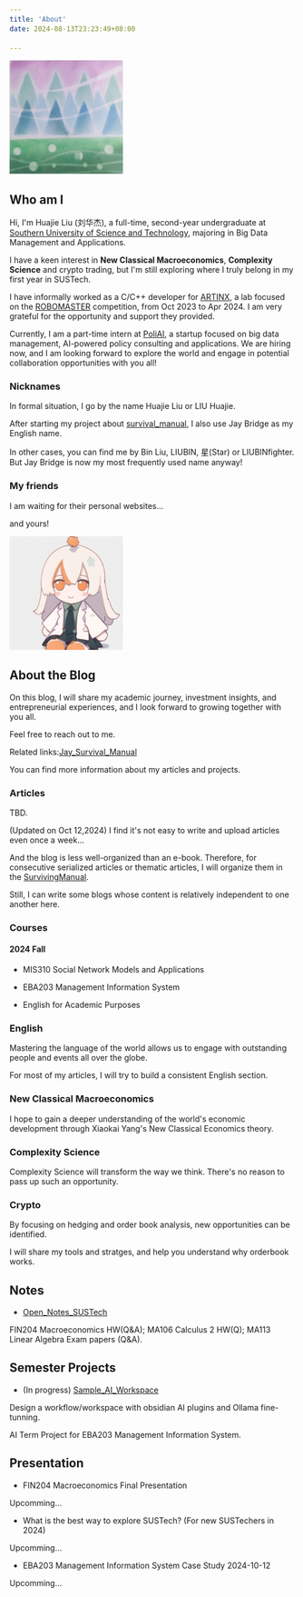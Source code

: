```yaml
---
title: 'About'
date: 2024-08-13T23:23:49+08:00

---
```


<img src="icon.jpg" alt="alt text" style="width:200px;height:auto;">

## Who am I

Hi, I'm Huajie Liu (刘华杰), a full-time, second-year undergraduate at [Southern University of Science and Technology](https://www.sustech.edu.cn/), majoring in Big Data Management and Applications.

I have a keen interest in **New Classical Macroeconomics**, **Complexity Science** and crypto trading, but I'm still exploring where I truly belong in my first year in SUSTech.

I have informally worked as a C/C++ developer for [ARTINX](https://mp.weixin.qq.com/s/YfFsbup3Vw61xo0SRzQpZw), a lab focused on the [ROBOMASTER](https://www.robomaster.com/zh-CN) competition, from Oct 2023 to Apr 2024. I am very grateful for the opportunity and support they provided.

Currently, I am a part-time intern at [PoliAI](https://mp.weixin.qq.com/s?__biz=MzkyOTY0MjUwOQ==&mid=2247483713&idx=1&sn=fd5d782562a0d85c83debb5a6ee7ef69&chksm=c33f600868bf845ed3c61e2cce88c3fd5ca64bddc38ef34d599cf8420d4ab9348b61dab2ad91&mpshare=1&scene=23&srcid=09028BlZGnW8RciGs4wMnNQV&sharer_shareinfo=d4bf94603d9d468381931768fdf80932&sharer_shareinfo_first=d4bf94603d9d468381931768fdf80932#rd), a startup focused on big data management, AI-powered policy consulting and applications. We are hiring now, and I am looking forward to explore the world and engage in potential collaboration opportunities with you all!

### Nicknames

In formal situation, I go by the name Huajie Liu or LIU Huajie.

After starting my project about [survival_manual](https://liubinfighter.github.io/Jay_Survival_Manual/#/), I also use Jay Bridge as my English name.

In other cases, you can find me by Bin Liu, LIUBIN, 星(Star) or LIUBINfighter. But Jay Bridge is now my most frequently used name anyway!

### My friends

I am waiting for their personal websites...

and yours!

<img src="00074-1964795145.png" alt="FUMO" style="width:200px;height:auto;">

## About the Blog

On this blog, I will share my academic journey, investment insights, and entrepreneurial experiences, and I look forward to growing together with you all.

Feel free to reach out to me.

Related links:[Jay_Survival_Manual](https://liubinfighter.github.io/Jay_Survival_Manual/#/)

You can find more information about my articles and projects.

<!-- This structure of e-book is better suited for serializing the writing of various articles. -->

### Articles

TBD.

(Updated on Oct 12,2024) I find it's not easy to write and upload articles even once a week...

And the blog is less well-organized than an e-book. Therefore, for consecutive serialized articles or thematic articles, I will organize them in the [SurvivingManual](https://liubinfighter.github.io/Jay_Survival_Manual/#/).

Still, I can write some blogs whose content is relatively independent to one another here.

### Courses

#### 2024 Fall

- MIS310 Social Network Models and Applications

- EBA203 Management Information System

- English for Academic Purposes

### English

Mastering the language of the world allows us to engage with outstanding people and events all over the globe.

For most of my articles, I will try to build a consistent English section.

### New Classical Macroeconomics

I hope to gain a deeper understanding of the world's economic development through Xiaokai Yang's New Classical Economics theory.

### Complexity Science

Complexity Science will transform the way we think. There's no reason to pass up such an opportunity.

### Crypto

By focusing on hedging and order book analysis, new opportunities can be identified.

I will share my tools and stratges, and help you understand why orderbook works.

## Notes

- [Open_Notes_SUSTech](https://github.com/LIUBINfighter/Open_Notes_SUSTech)

FIN204 Macroeconomics HW(Q&A); MA106 Calculus 2 HW(Q); MA113 Linear Algebra Exam papers (Q&A).

## Semester Projects

- (In progress) [Sample_AI_Workspace](https://github.com/LIUBINfighter/Sample_AI_Workspace)

Design a workflow/workspace with obsidian AI plugins and Ollama fine-tunning.

AI Term Project for EBA203 Management Information System.

## Presentation

- FIN204 Macroeconomics Final Presentation

Upcomming...

- What is the best way to explore SUSTech? (For new SUSTechers in 2024)

Upcomming...

- EBA203 Management Information System Case Study 2024-10-12

Upcomming...
